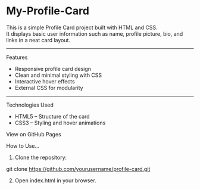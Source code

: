 # My-Profile-Card

This is a simple Profile Card project built with HTML and CSS.  
It displays basic user information such as name, profile picture, bio, and links in a neat card layout.

---

Features
- Responsive profile card design  
- Clean and minimal styling with CSS  
- Interactive hover effects  
- External CSS for modularity  

---

Technologies Used
- HTML5 – Structure of the card  
- CSS3 – Styling and hover animations  

 View on GitHub Pages

 How to Use...

1. Clone the repository:

  git clone https://github.com/yourusername/profile-card.git

2. Open index.html in your browser.
